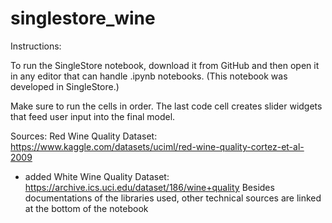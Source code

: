# singlestore_wine
Instructions:

To run the SingleStore notebook, download it from GitHub and then open it in any editor that can handle .ipynb notebooks. (This notebook was developed in SingleStore.)

Make sure to run the cells in order. The last code cell creates slider widgets that feed user input into the final model.

Sources:
Red Wine Quality Dataset: https://www.kaggle.com/datasets/uciml/red-wine-quality-cortez-et-al-2009
- added White Wine Quality Dataset: https://archive.ics.uci.edu/dataset/186/wine+quality
Besides documentations of the libraries used, other technical sources are linked at the bottom of the notebook
